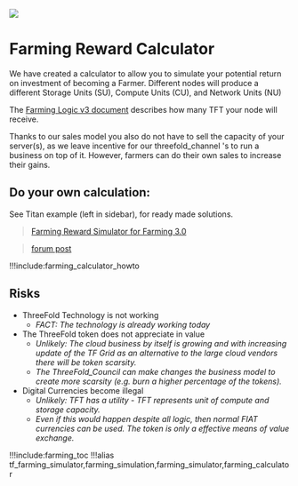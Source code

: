 ![](img/becomefarmer.jpg )

# Farming Reward Calculator

We have created a calculator to allow you to simulate your potential return on investment of becoming a Farmer. Different nodes will produce a different Storage Units (SU), Compute Units (CU), and Network Units (NU)

The [Farming Logic v3 document](farming_reward) describes how many TFT your node will receive. 

Thanks to our sales model you also do not have to sell the capacity of your server(s), as we leave incentive for our threefold_channel 's to run a business on top of it. However, farmers can do their own sales to increase their gains.

<!-- ## Example Hardware CU / SU Calculation

In the first tab of our calculator you will find a quick and easy way to calculate your SU and CU numbers.

## Example Simulation

With these numbers you can now simulate the scenario's think think are possible in both a DIY and a Certified setup.
Please note the difference in farming rewards to distinguish the two.

### Certified 

### DIY

[Check out our small guide on how to use the Calculator/Simulator](farming_calculator_howto)
Calculations & Certification only valid for Farming Version 3. -->

<!-- ## Calculator -->

<!-- !!!include:farming_reward_disclaimer -->

## Do your own calculation:

See Titan example (left in sidebar), for ready made solutions.

> [Farming Reward Simulator for Farming 3.0](https://threefold.docsend.com/view/uaxijtqk6vu2grr5)

> [forum post](https://forum.threefold.io/t/farming-reward-calculation/1174)<BR>

!!!include:farming_calculator_howto

## Risks

- ThreeFold Technology is not working
  - _FACT: The technology is already working today_
- The ThreeFold token does not appreciate in value
  - _Unlikely: The cloud business by itself is growing and with increasing update of the TF Grid as an alternative to the large cloud vendors there will be token scarsity._
  - _The ThreeFold_Council can make changes the business model to create more scarsity (e.g. burn a higher percentage of the tokens)._
- Digital Currencies become illegal
  - _Unlikely: TFT has a utility - TFT represents  unit of compute and storage capacity._
  - _Even if this would happen despite all logic, then normal FIAT currencies can be used.  The token is only a effective means of value exchange._


!!!include:farming_toc
!!!alias tf_farming_simulator,farming_simulation,farming_simulator,farming_calculator